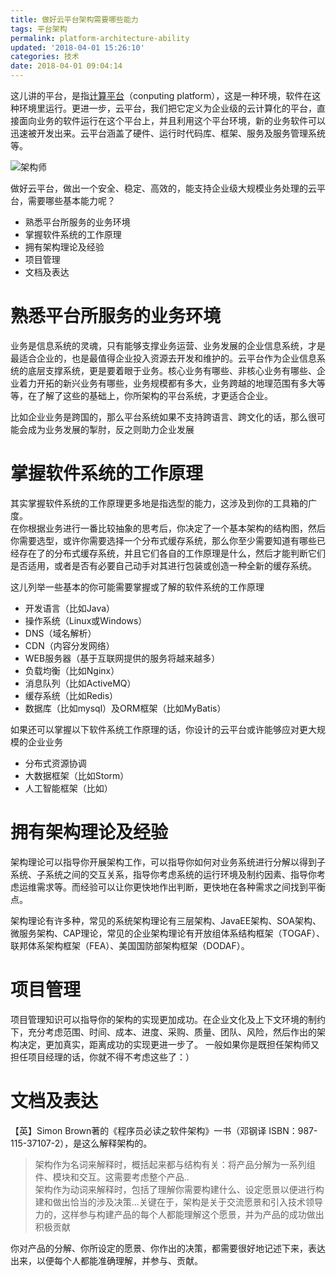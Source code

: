 ```yaml
---
title: 做好云平台架构需要哪些能力
tags: 平台架构
permalink: platform-architecture-ability
updated: '2018-04-01 15:26:10'
categories: 技术
date: 2018-04-01 09:04:14
---
```



这儿讲的平台，是指[计算平台](https://en.wikipedia.org/wiki/Computing_platform)（conputing platform），这是一种环境，软件在这种环境里运行。更进一步，云平台，我们把它定义为企业级的云计算化的平台，直接面向业务的软件运行在这个平台上，并且利用这个平台环境，新的业务软件可以迅速被开发出来。云平台涵盖了硬件、运行时代码库、框架、服务及服务管理系统等。

![架构师](http://www.yesdata.net/tigercat/software-architecturer.png)

做好云平台，做出一个安全、稳定、高效的，能支持企业级大规模业务处理的云平台，需要哪些基本能力呢？

- 熟悉平台所服务的业务环境
- 掌握软件系统的工作原理
- 拥有架构理论及经验
- 项目管理
- 文档及表达

<!--more-->


# 熟悉平台所服务的业务环境

业务是信息系统的灵魂，只有能够支撑业务运营、业务发展的企业信息系统，才是最适合企业的，也是最值得企业投入资源去开发和维护的。云平台作为企业信息系统的底层支撑系统，更是要着眼于业务。核心业务有哪些、非核心业务有哪些、企业着力开拓的新兴业务有哪些，业务规模都有多大，业务跨越的地理范围有多大等等，在了解了这些的基础上，你所架构的平台系统，才更适合企业。

比如企业业务是跨国的，那么平台系统如果不支持跨语言、跨文化的话，那么很可能会成为业务发展的掣肘，反之则助力企业发展

# 掌握软件系统的工作原理

其实掌握软件系统的工作原理更多地是指选型的能力，这涉及到你的工具箱的广度。  
在你根据业务进行一番比较抽象的思考后，你决定了一个基本架构的结构图，然后你需要选型，或许你需要选择一个分布式缓存系统，那么你至少需要知道有哪些已经存在了的分布式缓存系统，并且它们各自的工作原理是什么，然后才能判断它们是否适用，或者是否有必要自己动手对其进行包装或创造一种全新的缓存系统。

这儿列举一些基本的你可能需要掌握或了解的软件系统的工作原理

- 开发语言（比如Java）
- 操作系统（Linux或Windows）
- DNS（域名解析）
- CDN（内容分发网络）
- WEB服务器（基于互联网提供的服务将越来越多）
- 负载均衡（比如Nginx）
- 消息队列（比如ActiveMQ）
- 缓存系统（比如Redis）
- 数据库（比如mysql）及ORM框架（比如MyBatis）


如果还可以掌握以下软件系统工作原理的话，你设计的云平台或许能够应对更大规模的企业业务

- 分布式资源协调
- 大数据框架（比如Storm）
- 人工智能框架（比如）

# 拥有架构理论及经验

架构理论可以指导你开展架构工作，可以指导你如何对业务系统进行分解以得到子系统、子系统之间的交互关系，指导你考虑系统的运行环境及制约因素、指导你考虑运维需求等。而经验可以让你更快地作出判断，更快地在各种需求之间找到平衡点。

架构理论有许多种，常见的系统架构理论有三层架构、JavaEE架构、SOA架构、微服务架构、CAP理论，常见的企业架构理论有开放组体系结构框架（TOGAF）、联邦体系架构框架（FEA）、美国国防部架构框架（DODAF）。

# 项目管理

项目管理知识可以指导你的架构的实现更加成功。在企业文化及上下文环境的制约下，充分考虑范围、时间、成本、进度、采购、质量、团队、风险，然后作出的架构决定，更加真实，距离成功的实现更进一步了。 一般如果你是既担任架构师又担任项目经理的话，你就不得不考虑这些了：）

# 文档及表达
【英】Simon Brown著的《程序员必读之软件架构》一书（邓钢译 ISBN：987-115-37107-2），是这么解释架构的。
> 架构作为名词来解释时，概括起来都与结构有关：将产品分解为一系列组件、模块和交互。这需要考虑整个产品..  
> 架构作为动词来解释时，包括了理解你需要构建什么、设定愿景以便进行构建和做出恰当的涉及决策...关键在于，架构是关于交流愿景和引入技术领导力的，这样参与构建产品的每个人都能理解这个愿景，并为产品的成功做出积极贡献

你对产品的分解、你所设定的愿景、你作出的决策，都需要很好地记述下来，表达出来，以便每个人都能准确理解，并参与、贡献。





